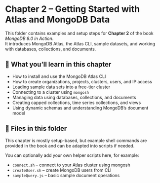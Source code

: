 # Chapter 2 – Getting Started with Atlas and MongoDB Data

This folder contains examples and setup steps for **Chapter 2** of the book *MongoDB 8.0 in Action*.  
It introduces MongoDB Atlas, the Atlas CLI, sample datasets, and working with databases, collections, and documents.

## 📘 What you’ll learn in this chapter

- How to install and use the MongoDB Atlas CLI
- How to create organizations, projects, clusters, users, and IP access
- Loading sample data sets into a free-tier cluster
- Connecting to a cluster using `mongosh`
- Managing data using databases, collections, and documents
- Creating capped collections, time series collections, and views
- Using dynamic schemas and understanding MongoDB’s document model

## 📁 Files in this folder

This chapter is mostly setup-based, but example shell commands are provided in the book and can be adapted into scripts if needed.

You can optionally add your own helper scripts here, for example:

- `connect.sh` – connect to your Atlas cluster using mongosh
- `createUser.sh` – create MongoDB users from CLI
- `sampleQuery.js` – basic sample document operations
